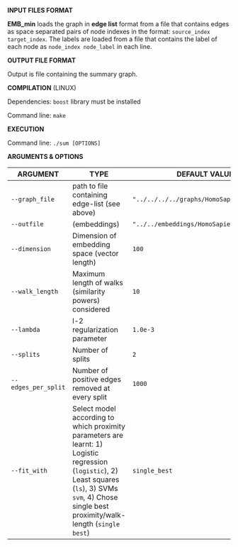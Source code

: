 __INPUT FILES FORMAT__

__EMB_min__ loads the graph in __edge list__ format from a file that contains edges as space separated pairs of node indexes in the format: `source_index  target_index`. The labels are loaded from a file that contains the label of each node as `node_index node_label` in each line.  

__OUTPUT FILE FORMAT__

Output is file containing the summary graph.

__COMPILATION__ (LINUX)

Dependencies: `boost` library must be installed

Command line:  `make`

__EXECUTION__
		      	 
Command line: `./sum [OPTIONS]`

__ARGUMENTS & OPTIONS__

ARGUMENT | TYPE | DEFAULT VALUE
-------- | ------ | -------
`--graph_file` | path to file containing edge-list (see above) | `"../../../../graphs/HomoSapiens/adj.txt"`
`--outfile` | (embeddings) | `"../../embeddings/HomoSapiens_embed.txt"`
`--dimension` | Dimension of embedding space (vector length) | `100`
`--walk_length` | Maximum length of walks (similarity powers) considered | `10`
`--lambda` | l-2 regularization parameter | `1.0e-3`
`--splits` | Number of splits | `2`
`--edges_per_split` | Number of positive edges removed at every split | `1000`     
`--fit_with` | Select model according to which proximity parameters are learnt: 1) Logistic regression (`logistic`), 2) Least squares (`ls`), 3) SVMs `svm`, 4) Chose single best proximity/walk-length (`single best`)  | `single_best`

